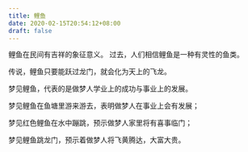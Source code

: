 ```yaml
---
title: 鲤鱼
date: 2020-02-15T20:54:12+08:00
draft: false
---
```


鲤鱼在民间有吉祥的象征意义。
过去，人们相信鲤鱼是一种有灵性的鱼类。


传说，鲤鱼只要能跃过龙门，就会化为天上的飞龙。


梦见鲤鱼，代表的是做梦人学业上的成功与事业上的发展。


梦见鲤鱼在鱼塘里游来游去，表明做梦人在事业上会有发展；

梦见红色鲤鱼在水中蹦跳，预示做梦人家里将有喜事临门；

梦见鲤鱼跳龙门，预示着做梦人将飞黄腾达，大富大贵。
